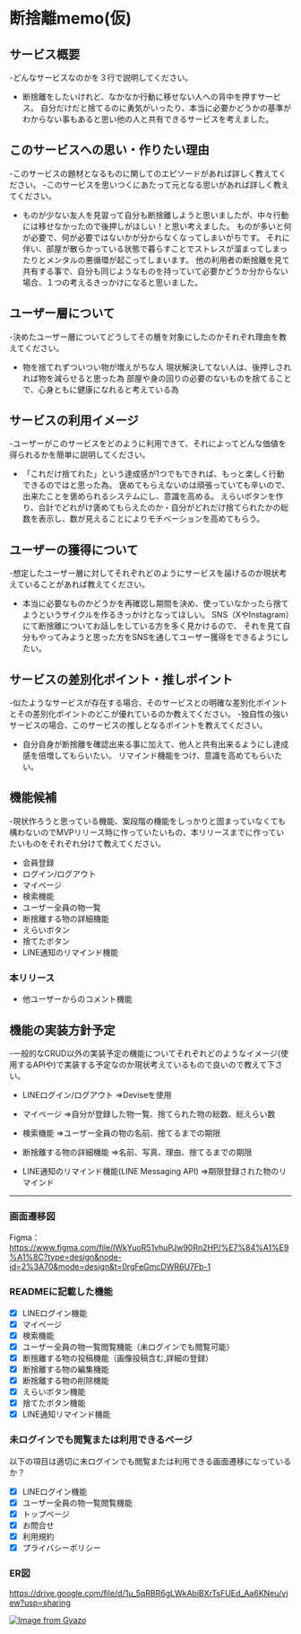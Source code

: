 # 断捨離memo(仮)

## サービス概要
-どんなサービスなのかを３行で説明してください。

* 断捨離をしたいけれど、なかなか行動に移せない人への背中を押すサービス。
自分だけだと捨てるのに勇気がいったり、本当に必要かどうかの基準がわからない事もあると思い他の人と共有できるサービスを考えました。

## このサービスへの思い・作りたい理由
-このサービスの題材となるものに関してのエピソードがあれば詳しく教えてください。
-このサービスを思いつくにあたって元となる思いがあれば詳しく教えてください。

* ものが少ない友人を見習って自分も断捨離しようと思いましたが、中々行動には移せなかったので後押しがほしい！と思い考えました。
ものが多いと何が必要で、何が必要ではないかが分からなくなってしまいがちです。
それに伴い、部屋が散らかっている状態で暮らすことでストレスが溜まってしまったりとメンタルの悪循環が起こってしまいます。
他の利用者の断捨離を見て共有する事で、自分も同じようなものを持っていて必要かどうか分からない場合、１つの考えるきっかけになると思いました。

## ユーザー層について
-決めたユーザー層についてどうしてその層を対象にしたのかそれぞれ理由を教えてください。

* 物を捨てれずついつい物が増えがちな人
現状解決してない人は、後押しされれば物を減らせると思った為
部屋や身の回りの必要のないものを捨てることで、心身ともに健康になれると考えている為


## サービスの利用イメージ
-ユーザーがこのサービスをどのように利用できて、それによってどんな価値を得られるかを簡単に説明してください。

* 「これだけ捨てれた」という達成感が1つでもできれば、もっと楽しく行動できるのではと思った為。
褒めてもらえないのは頑張っていても辛いので、出来たことを褒められるシステムにし、意識を高める。
えらいボタンを作り、合計でどれがけ褒めてもらえたのか・自分がどれだけ捨てられたかの総数を表示し、数が見えることによりモチベーションを高めてもらう。

## ユーザーの獲得について
-想定したユーザー層に対してそれぞれどのようにサービスを届けるのか現状考えていることがあれば教えてください。

* 本当に必要なものかどうかを再確認し期間を決め、使っていなかったら捨てようというサイクルを作るきっかけとなってほしい。
SNS（XやInstagram）にて断捨離についてお話しをしている方を多く見かけるので、
それを見て自分もやってみようと思った方をSNSを通してユーザー獲得をできるようにしたい。

## サービスの差別化ポイント・推しポイント
-似たようなサービスが存在する場合、そのサービスとの明確な差別化ポイントとその差別化ポイントのどこが優れているのか教えてください。
-独自性の強いサービスの場合、このサービスの推しとなるポイントを教えてください。

* 自分自身が断捨離を確認出来る事に加えて、他人と共有出来るようにし達成感を倍増してもらいたい。
リマインド機能をつけ、意識を高めてもらいたい。

## 機能候補
-現状作ろうと思っている機能、案段階の機能をしっかりと固まっていなくても構わないのでMVPリリース時に作っていたいもの、本リリースまでに作っていたいものをそれぞれ分けて教えてください。

* 会員登録
* ログイン/ログアウト
* マイページ
* 検索機能
* ユーザー全員の物一覧
* 断捨離する物の詳細機能
* えらいボタン
* 捨てたボタン
* LINE通知のリマインド機能

### 本リリース
* 他ユーザーからのコメント機能

## 機能の実装方針予定
-一般的なCRUD以外の実装予定の機能についてそれぞれどのようなイメージ(使用するAPIや)で実装する予定なのか現状考えているもので良いので教えて下さい。
* LINEログイン/ログアウト
=>Deviseを使用

* マイページ
=>自分が登録した物一覧、捨てられた物の総数、総えらい数

* 検索機能
=>ユーザー全員の物の名前、捨てるまでの期限

* 断捨離する物の詳細機能
=>名前、写真、理由、捨てるまでの期限

* LINE通知のリマインド機能(LINE Messaging API)
=>期限登録された物のリマインド

---

### 画面遷移図
Figma：https://www.figma.com/file/lWkYuoR51vhuPJw90Rn2HP/%E7%84%A1%E9%A1%8C?type=design&node-id=2%3A70&mode=design&t=0rgFeGmcDWR6U7Fb-1

### READMEに記載した機能
- [x] LINEログイン機能
- [x] マイページ
- [x] 検索機能
- [x] ユーザー全員の物一覧閲覧機能（未ログインでも閲覧可能）
- [x] 断捨離する物の投稿機能（画像投稿含む,詳細の登録）
- [x] 断捨離する物の編集機能
- [x] 断捨離する物の削除機能
- [x] えらいボタン機能
- [x] 捨てたボタン機能
- [x] LINE通知リマインド機能

### 未ログインでも閲覧または利用できるページ
以下の項目は適切に未ログインでも閲覧または利用できる画面遷移になっているか？
- [x] LINEログイン機能
- [x] ユーザー全員の物一覧閲覧機能
- [x] トップページ
- [x] お問合せ
- [x] 利用規約
- [x] プライバシーポリシー

### ER図
https://drive.google.com/file/d/1u_5qRBR6gLWkAbiBXrTsFUEd_Aa6KNeu/view?usp=sharing

[![Image from Gyazo](https://i.gyazo.com/46531162a777cf401331d3f0b7a1fea5.png)](https://gyazo.com/46531162a777cf401331d3f0b7a1fea5)
